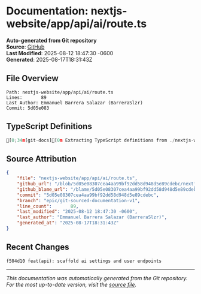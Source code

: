 # Documentation: nextjs-website/app/api/ai/route.ts

**Auto-generated from Git repository**  
**Source**: [GitHub](/blob/5d05e08307cea4aa99bf92dd58d948d5e89cdebc/nextjs-website/app/api/ai/route.ts)  
**Last Modified**: 2025-08-12 18:47:30 -0600  
**Generated**: 2025-08-17T18:31:43Z

## File Overview

```
Path: nextjs-website/app/api/ai/route.ts
Lines:       89
Last Author: Emmanuel Barrera Salazar (BarreraSlzr)
Commit: 5d05e083
```

## TypeScript Definitions

```typescript
[0;34m[git-docs][0m Extracting TypeScript definitions from ./nextjs-website/app/api/ai/route.ts
```

## Source Attribution

```json
{
    "file": "nextjs-website/app/api/ai/route.ts",
    "github_url": "/blob/5d05e08307cea4aa99bf92dd58d948d5e89cdebc/nextjs-website/app/api/ai/route.ts",
    "github_blame_url": "/blame/5d05e08307cea4aa99bf92dd58d948d5e89cdebc/nextjs-website/app/api/ai/route.ts",
    "commit": "5d05e08307cea4aa99bf92dd58d948d5e89cdebc",
    "branch": "epic/git-sourced-documentation-v1",
    "line_count":       89,
    "last_modified": "2025-08-12 18:47:30 -0600",
    "last_author": "Emmanuel Barrera Salazar (BarreraSlzr)",
    "generated_at": "2025-08-17T18:31:43Z"
}
```

## Recent Changes

```diff
f504d10 feat(api): scaffold ai settings and user endpoints
```

---
*This documentation was automatically generated from the Git repository. 
For the most up-to-date version, visit the [source file](/blob/5d05e08307cea4aa99bf92dd58d948d5e89cdebc/nextjs-website/app/api/ai/route.ts).*
